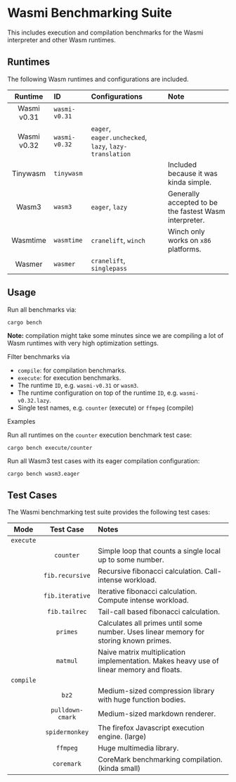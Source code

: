 # Wasmi Benchmarking Suite

This includes execution and compilation benchmarks for the Wasmi interpreter and other Wasm runtimes.

## Runtimes

The following Wasm runtimes and configurations are included.

| Runtime | ID | Configurations | Note |
|:-------:|:---------------|:-----|:---|
| Wasmi v0.31 | `wasmi-v0.31` | | |
| Wasmi v0.32 | `wasmi-v0.32` | `eager`, `eager.unchecked`, `lazy`, `lazy-translation` | |
| Tinywasm | `tinywasm` | | Included because it was kinda simple. |
| Wasm3 | `wasm3` | `eager`, `lazy` | Generally accepted to be the fastest Wasm interpreter. |
| Wasmtime | `wasmtime` | `cranelift`, `winch` | Winch only works on `x86` platforms. |
| Wasmer | `wasmer` | `cranelift`, `singlepass` | |

## Usage

Run all benchmarks via:

```
cargo bench
```

**Note:** compilation might take some minutes since we are compiling a lot of Wasm runtimes with very high optimization settings.

Filter benchmarks via

- `compile`: for compilation benchmarks.
- `execute`: for execution benchmarks.
- The runtime `ID`, e.g. `wasmi-v0.31` or `wasm3`.
- The runtime configuration on top of the runtime `ID`, e.g. `wasmi-v0.32.lazy`.
- Single test names, e.g. `counter` (execute) or `ffmpeg` (compile)

Examples

Run all runtimes on the `counter` execution benchmark test case:

```
cargo bench execute/counter
```

Run all Wasm3 test cases with its eager compilation configuration:

```
cargo bench wasm3.eager
```

## Test Cases

The Wasmi benchmarking test suite provides the following test cases:

| Mode | Test Case | Notes |
|:----:|:---------:|:------|
| `execute` | | |
| | `counter` | Simple loop that counts a single local up to some number. |
| | `fib.recursive` | Recursive fibonacci calculation. Call-intense workload. |
| | `fib.iterative` | Iterative fibonacci calculation. Compute intense workload. |
| | `fib.tailrec` | Tail-call based fibonacci calculation. |
| | `primes` | Calculates all primes until some number. Uses linear memory for storing known primes. |
| | `matmul` | Naive matrix multiplication implementation. Makes heavy use of linear memory and floats. |
| `compile` | | |
| | `bz2` | Medium-sized compression library with huge function bodies. |
| | `pulldown-cmark` | Medium-sized markdown renderer. |
| | `spidermonkey` | The firefox Javascript execution engine. (large) |
| | `ffmpeg` | Huge multimedia library. |
| | `coremark` | CoreMark benchmarking compilation. (kinda small) |
